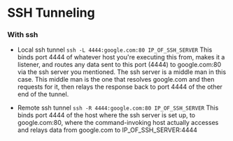 # SSH Tunneling

### With ssh

 - Local ssh tunnel
 `ssh -L 4444:google.com:80 IP_OF_SSH_SERVER`
 This binds port 4444 of whatever host you're executing this from, makes it a listener, and routes any data sent to this port (4444) to google.com:80 via the ssh server you mentioned. The ssh server is a middle man in this case. This middle man is the one that resolves google.com and then requests for it, then relays the response back to port 4444 of the other end of the tunnel.
 
 - Remote ssh tunnel
 `ssh -R 4444:google.com:80 IP_OF_SSH_SERVER`
 This binds port 4444 of the host where the ssh server is set up, to google.com:80, where the command-invoking host actually accesses and relays data from google.com to IP_OF_SSH_SERVER:4444
